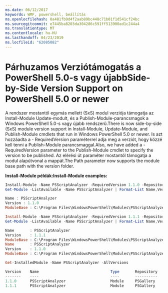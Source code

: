 ```yaml
---
ms.date: 06/12/2017
keywords: WMF, powershell, beállítás
ms.openlocfilehash: 0a481fb9d4f2aab89bc448c71b01f1d541cf24bc
ms.sourcegitcommit: e7445ba8203da304286c591ff513900ad1c244a4
ms.translationtype: MT
ms.contentlocale: hu-HU
ms.lasthandoff: 04/23/2019
ms.locfileid: "62085082"
---
```

# <a name="side-by-side-version-support-on-powershell-50-or-newer"></a><span data-ttu-id="cdaea-102">Párhuzamos Verziótámogatás a PowerShell 5.0-s vagy újabb</span><span class="sxs-lookup"><span data-stu-id="cdaea-102">Side-by-Side Version Support on PowerShell 5.0 or newer</span></span>

<span data-ttu-id="cdaea-103">A rendszer mostantól egymás mellett (SxS) modul verziója támogatja az Install-Module Update-modult, és a Publish-Module-parancsmagok a Windows PowerShell 5.0-s vagy újabb rendszerű.</span><span class="sxs-lookup"><span data-stu-id="cdaea-103">There is now side-by-side (SxS) module version support in Install-Module, Update-Module, and Publish-Module cmdlets that run in Windows PowerShell 5.0 or newer.</span></span>
<span data-ttu-id="cdaea-104">Is azt hozzáadta a - RequiredVersion paraméterrel adja meg a verziót, hogy közzé kell tenni a Publish-Module parancsmaggal.</span><span class="sxs-lookup"><span data-stu-id="cdaea-104">Also, we have added a -RequiredVersion parameter to the Publish-Module cmdlet to specify the version to be published.</span></span> <span data-ttu-id="cdaea-105">Az elérési út paraméter mostantól támogatja a modul alapútvonal a mappát.</span><span class="sxs-lookup"><span data-stu-id="cdaea-105">The Path parameter now supports the module base path with the version folder.</span></span>

<span data-ttu-id="cdaea-106">**Install-Module példák:**</span><span class="sxs-lookup"><span data-stu-id="cdaea-106">**Install-Module examples:**</span></span>
```powershell
Install-Module -Name PSScriptAnalyzer -RequiredVersion 1.1.0 -Repository PSGallery
Get-Module -ListAvailable -Name PSScriptAnalyzer | Format-List Name,Version,ModuleBase

Name : PSScriptAnalyzer
Version : 1.1.0
ModuleBase : C:\Program Files\WindowsPowerShell\Modules\PSScriptAnalyzer\1.1.0

Install-Module -Name PSScriptAnalyzer -RequiredVersion 1.1.1 -Repository PSGallery
Get-Module -ListAvailable -Name PSScriptAnalyzer | Format-List Name,Version,ModuleBase

Name       : PSScriptAnalyzer
Version    : 1.1.1
ModuleBase : C:\Program Files\WindowsPowerShell\Modules\PSScriptAnalyzer\1.1.1
Name       : PSScriptAnalyzer
Version    : 1.1.0
ModuleBase : C:\Program Files\WindowsPowerShell\Modules\PSScriptAnalyzer\1.1.0

Get-InstalledModule -Name PSScriptAnalyzer -AllVersions

Version    Name                                Type       Repository           Description
-------    ----                                ----       ----------           -----------
1.1.0      PSScriptAnalyzer                    Module     PSGallery            PSScriptAnalyzer provides script analysis...
1.1.1      PSScriptAnalyzer                    Module     PSGallery            PSScriptAnalyzer provides script analysis...
```
